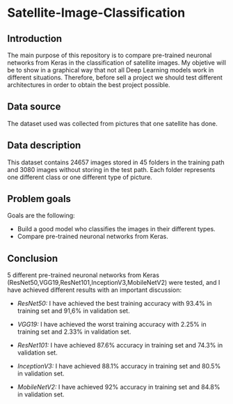 # Satellite-Image-Classification

## Introduction

The main purpose of this repository is to compare pre-trained neuronal networks from Keras in the classification of satellite images. My objetive will be to show in a graphical way that not all Deep Learning models work in different situations. Therefore, before sell a project we should test different architectures in order to obtain the best project possible.

## Data source

The dataset used was collected from pictures that one satellite has done.

## Data description

This dataset contains 24657 images stored in 45 folders in the training path and 3080 images without storing in the test path. Each folder represents one different class or one different type of picture.

## Problem goals

Goals are the following:

- Build a good model who classifies the images in their different types.
- Compare pre-trained neuronal networks from Keras.

## Conclusion

5 different pre-trained neuronal networks from Keras (ResNet50,VGG19,ResNet101,InceptionV3,MobileNetV2) were tested, and I have achieved different results with an important discussion:

- *ResNet50:* I have achieved the best training accuracy with 93.4% in training set and 91,6% in validation set.

- *VGG19:* I have achieved the worst training accuracy with 2.25% in training set and 2.33% in validation set.

- *ResNet101:* I have achieved 87.6% accuracy in training set and 74.3% in validation set.

- *InceptionV3:* I have achieved 88.1% accuracy in training set and 80.5% in validation set.

- *MobileNetV2:* I have achieved 92% accuracy in training set and 84.8% in validation set.


